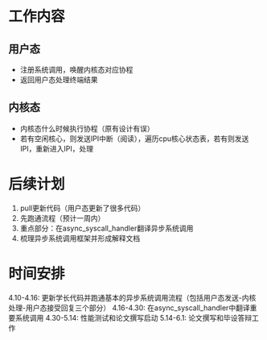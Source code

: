 # 工作内容
## 用户态
- 注册系统调用，唤醒内核态对应协程
- 返回用户态处理终端结果
## 内核态
- 内核态什么时候执行协程（原有设计有误）
- 若有空闲核心，则发送IPI中断（阅读），遍历cpu核心状态表，若有则发送IPI，重新进入IPI，处理
# 后续计划
1. pull更新代码（用户态更新了很多代码）
2. 先跑通流程（预计一周内）
3. 重点部分：在async_syscall_handler翻译异步系统调用
4. 梳理异步系统调用框架并形成解释文档
# 时间安排
4.10-4.16: 更新学长代码并跑通基本的异步系统调用流程（包括用户态发送-内核处理-用户态接受回复三个部分）
4.16-4.30: 在async_syscall_handler中翻译重要系统调用
4.30-5.14: 性能测试和论文撰写启动
5.14-6.1: 论文撰写和毕设答辩工作
